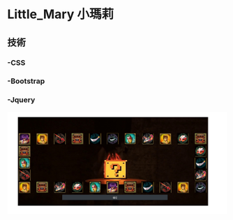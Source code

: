 # Little_Mary 小瑪莉

## 技術
### -CSS
### -Bootstrap
### -Jquery

![Alt text](https://github.com/gtenmac/Little_Mary/blob/master/%E5%B0%8F%E7%91%AA%E8%8E%89.png)
